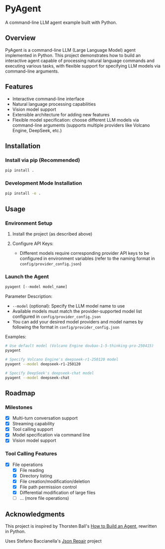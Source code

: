 # PyAgent

A command-line LLM agent example built with Python.

## Overview

PyAgent is a command-line LLM (Large Language Model) agent implemented in Python. This project demonstrates how to build an interactive agent capable of processing natural language commands and executing various tasks, with flexible support for specifying LLM models via command-line arguments.

## Features

- Interactive command-line interface
- Natural language processing capabilities
- Vision model support
- Extensible architecture for adding new features
- Flexible model specification: choose different LLM models via command-line arguments (supports multiple providers like Volcano Engine, DeepSeek, etc.)

## Installation

### Install via pip (Recommended)
```bash
pip install .
```

### Development Mode Installation
```bash
pip install -e .
```

## Usage

### Environment Setup
1. Install the project (as described above)

2. Configure API Keys:
   - Different models require corresponding provider API keys to be configured in environment variables (refer to the naming format in `config/provider_config.json`)

### Launch the Agent
```bash
pyagent [--model model_name]
```

Parameter Description:
- `--model` (optional): Specify the LLM model name to use
- Available models must match the provider-supported model list configured in `config/provider_config.json`
- You can add your desired model providers and model names by following the format in `config/provider_config.json`

Examples:
```bash
# Use default model (Volcano Engine doubao-1-5-thinking-pro-250415)
pyagent

# Specify Volcano Engine's deepseek-r1-250120 model
pyagent --model deepseek-r1-250120

# Specify DeepSeek's deepseek-chat model
pyagent --model deepseek-chat
```

## Roadmap

### Milestones

- [x] Multi-turn conversation support
- [x] Streaming capability
- [x] Tool calling support
- [x] Model specification via command line
- [x] Vision model support

### Tool Calling Features

- [x] File operations
  - [x] File reading
  - [x] Directory listing
  - [x] File creation/modification/deletion
  - [x] File path permission control
  - [x] Differential modification of large files
  - [ ] ... (more file operations)

## Acknowledgments

This project is inspired by Thorsten Ball's [How to Build an Agent](https://ampcode.com/how-to-build-an-agent), rewritten in Python.

Uses Stefano Baccianella's [Json Repair](https://github.com/mangiucugna/json_repair) project